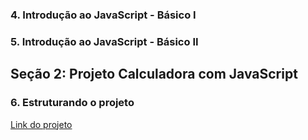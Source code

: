 


### 4. Introdução ao JavaScript - Básico I

### 5. Introdução ao JavaScript - Básico II

## Seção 2: Projeto Calculadora com JavaScript

### 6. Estruturando o projeto

[Link do projeto](https://github.com/hcodebr/curso-javascript-projeto-calculadora-clone)